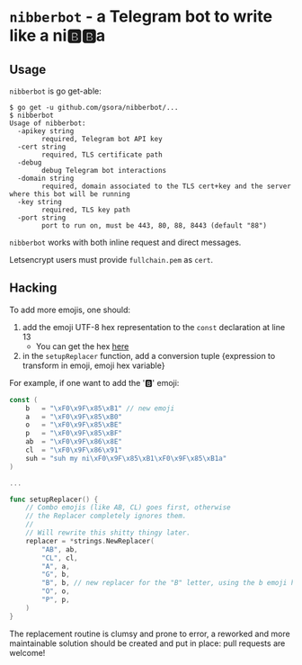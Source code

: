 # `nibberbot` - a Telegram bot to write like a ni🅱️🅱️a

## Usage

`nibberbot` is go get-able:

```
$ go get -u github.com/gsora/nibberbot/...
$ nibberbot
Usage of nibberbot:
  -apikey string
    	required, Telegram bot API key
  -cert string
    	required, TLS certificate path
  -debug
    	debug Telegram bot interactions
  -domain string
    	required, domain associated to the TLS cert+key and the server where this bot will be running
  -key string
    	required, TLS key path
  -port string
    	port to run on, must be 443, 80, 88, 8443 (default "88")
```

`nibberbot` works with both inline request and direct messages.

Letsencrypt users must provide `fullchain.pem` as `cert`.

## Hacking

To add more emojis, one should:

 1. add the emoji UTF-8 hex representation to the `const` declaration at line 13
 	- You can get the hex [here](https://apps.timwhitlock.info/emoji/tables/unicode)
 2. in the `setupReplacer` function, add a conversion tuple {expression to transform in emoji, emoji hex variable}

For example, if one want to add the '🅱️' emoji:

```go
const (
	b   = "\xF0\x9F\x85\xB1" // new emoji
	a   = "\xF0\x9F\x85\xB0"
	o   = "\xF0\x9F\x85\xBE"
	p   = "\xF0\x9F\x85\xBF"
	ab  = "\xF0\x9F\x86\x8E"
	cl  = "\xF0\x9F\x86\x91"
	suh = "suh my ni\xF0\x9F\x85\xB1\xF0\x9F\x85\xB1a"
)

...

func setupReplacer() {
	// Combo emojis (like AB, CL) goes first, otherwise
	// the Replacer completely ignores them.
	//
	// Will rewrite this shitty thingy later.
	replacer = *strings.NewReplacer(
		"AB", ab,
		"CL", cl,
		"A", a,
		"G", b,
		"B", b, // new replacer for the "B" letter, using the b emoji hex representation
		"O", o,
		"P", p,
	)
}
```

The replacement routine is clumsy and prone to error, a reworked and more maintainable solution should be created and put in place: pull requests are welcome!
